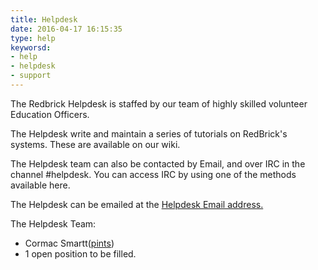 ```yaml
---
title: Helpdesk
date: 2016-04-17 16:15:35
type: help
keyworsd:
- help
- helpdesk
- support
---
```


The Redbrick Helpdesk is staffed by our team of highly skilled volunteer
Education Officers.

The Helpdesk write and maintain a series of tutorials on RedBrick's systems.
These are available on our wiki.

The Helpdesk team can also be contacted by Email, and over IRC in the channel #helpdesk. You can access IRC by using one of the methods available here.

The Helpdesk can be emailed at the <a href="mailto:helpdesk@redbrick.dcu.ie?Subject=[sent from website]" target="_top">Helpdesk Email address.</a>

The Helpdesk Team:
- Cormac Smartt(<a href="mailto:pints@redbrick.dcu.ie?Subject=[sent from website]" target="_top">pints</a>)
- 1 open position to be filled.
